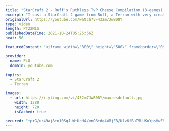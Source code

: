 ```yaml
---
title: "StarCraft 2 - Ruff's Ruthless TvP Cheese Compilation (3-games) | Diamond in the Ruff #57"
excerpt: "I cast a StarCraft 2 game from Ruff, a Terran with very creative gameplay. How will he ruff up his Protoss opponents? 🐷 Support PiG: https://www.patreon.com/PiGSC2  Check out all episodes of 💎 Diamond in the Ruff: https://www.youtube.com/playlist?list=PLFUDU8AOevUfdEq20wYq8Sm9z3sc1yn0l Follow Ruff:"
originalUrl: https://youtube.com/watch?v=432m7JwB08Y
type: video
length: PT22M1S
publishedDateTime: 2021-10-24T05:25:56Z
heat: 50

featuredContent: "<iframe width=\"800\" height=\"500\" frameborder=\"0\" src=\"https://www.youtube.com/embed/432m7JwB08Y\" allow=\"accelerometer; autoplay; encrypted-media; gyroscope; picture-in-picture\" allowfullscreen></iframe>"

provider:
  name: PiG
  domain: youtube.com

topics:
  - StarCraft 2
  - Terran

images:
  - url: https://i.ytimg.com/vi/432m7JwB08Y/maxresdefault.jpg
    width: 1280
    height: 720
    isCached: true

secured: "+p+G/ur49aj8+o10SqJuW+UcH4/vnO8+dq4WMjFB/Klv6fBuT5UUKuYpsVwZ8A1LWmTE0+I/9W2gDtKB5ueQ9Kz8kK5VZjTwZnBJBZTj4/A9/yuvlTOe5Mi4mvoUwH29tcIK0H7H/tfbc5vN+oKm6NrXOcmecyMI7v1OwVQZLNLpKJDADUTcxkCGMEdSh6k9u9E5vo4+3Sh4hkY4I/9HKbHpadxs+9MjrfWDeS0UgGrsL0hGmSzlLo3O0uubgywktfnu+5/FBB9PoDMs50blHSyLgJMBsjdhV9yYkogEfPQPRry5/zbsOdm9lfcnoTlPZr5lLu6uQfdVEytoqa3p16r+CaiBy1tsBkqqPbHaP/gn7tKTx6UX1MBK7YHj0/cpgLkE1xHQwy6PVrEPkD/3VRIxYMIIJbrFJz3SBOcR6SI=;qy0DSX3aQVfml2LgyORaJw=="
---
```


